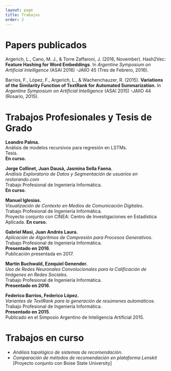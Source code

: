 ```yaml
---
layout: page
title: Trabajos
order: 2
---
```


Papers publicados
=================

Argerich, L., Cano, M. J., & Torre Zaffaroni, J. (2016, November). 
Hash2Vec: **Feature Hashing for Word Embeddings**. 
In *Argentine Symposium on Artificial Intelligence* (ASAI 2016)
-JAIIO 45 (Tres de Febrero, 2016).

Barrios, F., López, F., Argerich, L., & Wachenchauzer, R. (2015). 
**Variations of the Similarity Function of TextRank for Automated 
Summarization**. 
In *Argentine Symposium on Artificial Intelligence* (ASAI 2015)
-JAIIO 44 (Rosario, 2015).

Trabajos Profesionales y Tesis de Grado
=======================================

**Leandro Palma.**  
Análisis de modelos recursivos para regresión en LSTMs.   
Tesis.  
**En curso.**

 **Jorge Collinet, Juan Dausá, Jasmina Sella Faena.**  
*Análisis Exploratorio de Datos y Segmentación de usuarios en restorando.com*  
Trabajo Profesional de Ingeniería Informática.  
**En curso**.

**Manuel Iglesias.**  
*Visualización de Contexto en Medios de Comunicación Digitales*.  
Trabajo Profesional de Ingeniería Informática.  
Proyecto conjunto con CINEA: Centro de Investigaciones en Estadística Aplicada.
**En curso.**

**Gabriel Masi, Juan Andrés Laura.**  
*Aplicación de Algoritmos de Compresión para Procesos Generativos*.
Trabajo Profesional de Ingeniería Informática.  
**Presentado en 2016**.  
Publicación presentada en 2017.  


**Martín Buchwald, Ezequiel Genender.**  
*Uso de Redes Neuronales Convolucionales para la Calificación de Imágenes
en Redes Sociales*.  
Trabajo Profesional de Ingeniería Informática.   
**Presentado en 2016**.

**Federico Barrios, Federico López.**   
*Variantes de TextRank para la generación de resúmenes automáticos*.  
Trabajo Profesional de Ingeniería Informática.  
**Presentado en 2015**.  
Publicado en el Simposio Argentino de Inteligencia Artificial 2015.  

Trabajos en curso
=================

* *Análisis topológico de sistemas de recomendación*.
* *Comparación de métodos de recomendación en plataforma Lenskit*
[Proyecto conjunto con Boise State University]

